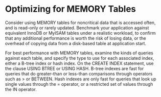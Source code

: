# Optimizing for MEMORY Tables

Consider using MEMORY tables for noncritical data that is accessed often, and is read-only or rarely updated. Benchmark your application against equivalent InnoDB or MyISAM tables under a realistic workload, to confirm that any additional performance is worth the risk of losing data, or the overhead of copying data from a disk-based table at application start.

For best performance with MEMORY tables, examine the kinds of queries against each table, and specify the type to use for each associated index, either a B-tree index or hash index. On the CREATE INDEX statement, use the clause USING BTREE or USING HASH. B-tree indexes are fast for queries that do greater-than or less-than comparisons through operators such as > or BETWEEN. Hash indexes are only fast for queries that look up single values through the = operator, or a restricted set of values through the IN operator.
